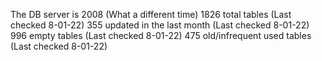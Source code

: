 The DB server is 2008 (What a different time)
1826 total tables (Last checked 8-01-22)
355 updated in the last month (Last checked 8-01-22)
996 empty tables (Last checked 8-01-22)
475 old/infrequent used tables (Last checked 8-01-22)